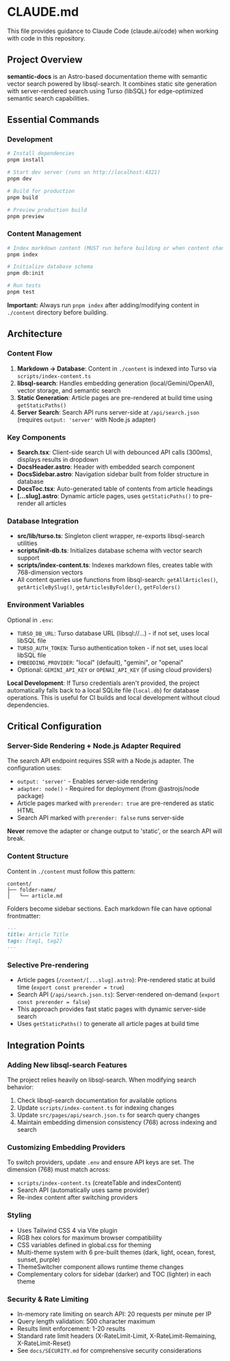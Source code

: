 # CLAUDE.md

This file provides guidance to Claude Code (claude.ai/code) when working with code in this repository.

## Project Overview

**semantic-docs** is an Astro-based documentation theme with semantic vector search powered by libsql-search. It combines static site generation with server-rendered search using Turso (libSQL) for edge-optimized semantic search capabilities.

## Essential Commands

### Development
```bash
# Install dependencies
pnpm install

# Start dev server (runs on http://localhost:4321)
pnpm dev

# Build for production
pnpm build

# Preview production build
pnpm preview
```

### Content Management
```bash
# Index markdown content (MUST run before building or when content changes)
pnpm index

# Initialize database schema
pnpm db:init

# Run tests
pnpm test
```

**Important:** Always run `pnpm index` after adding/modifying content in `./content` directory before building.

## Architecture

### Content Flow
1. **Markdown → Database**: Content in `./content` is indexed into Turso via `scripts/index-content.ts`
2. **libsql-search**: Handles embedding generation (local/Gemini/OpenAI), vector storage, and semantic search
3. **Static Generation**: Article pages are pre-rendered at build time using `getStaticPaths()`
4. **Server Search**: Search API runs server-side at `/api/search.json` (requires `output: 'server'` with Node.js adapter)

### Key Components
- **Search.tsx**: Client-side search UI with debounced API calls (300ms), displays results in dropdown
- **DocsHeader.astro**: Header with embedded search component
- **DocsSidebar.astro**: Navigation sidebar built from folder structure in database
- **DocsToc.tsx**: Auto-generated table of contents from article headings
- **[...slug].astro**: Dynamic article pages, uses `getStaticPaths()` to pre-render all articles

### Database Integration
- **src/lib/turso.ts**: Singleton client wrapper, re-exports libsql-search utilities
- **scripts/init-db.ts**: Initializes database schema with vector search support
- **scripts/index-content.ts**: Indexes markdown files, creates table with 768-dimension vectors
- All content queries use functions from libsql-search: `getAllArticles()`, `getArticleBySlug()`, `getArticlesByFolder()`, `getFolders()`

### Environment Variables
Optional in `.env`:
- `TURSO_DB_URL`: Turso database URL (libsql://...) - if not set, uses local libSQL file
- `TURSO_AUTH_TOKEN`: Turso authentication token - if not set, uses local libSQL file
- `EMBEDDING_PROVIDER`: "local" (default), "gemini", or "openai"
- Optional: `GEMINI_API_KEY` or `OPENAI_API_KEY` (if using cloud providers)

**Local Development**: If Turso credentials aren't provided, the project automatically falls back to a local SQLite file (`local.db`) for database operations. This is useful for CI builds and local development without cloud dependencies.

## Critical Configuration

### Server-Side Rendering + Node.js Adapter Required
The search API endpoint requires SSR with a Node.js adapter. The configuration uses:
- `output: 'server'` - Enables server-side rendering
- `adapter: node()` - Required for deployment (from @astrojs/node package)
- Article pages marked with `prerender: true` are pre-rendered as static HTML
- Search API marked with `prerender: false` runs server-side

**Never** remove the adapter or change output to 'static', or the search API will break.

### Content Structure
Content in `./content` must follow this pattern:
```
content/
├── folder-name/
│   └── article.md
```

Folders become sidebar sections. Each markdown file can have optional frontmatter:
```markdown
---
title: Article Title
tags: [tag1, tag2]
---
```

### Selective Pre-rendering
- Article pages (`/content/[...slug].astro`): Pre-rendered static at build time (`export const prerender = true`)
- Search API (`/api/search.json.ts`): Server-rendered on-demand (`export const prerender = false`)
- This approach provides fast static pages with dynamic server-side search
- Uses `getStaticPaths()` to generate all article pages at build time

## Integration Points

### Adding New libsql-search Features
The project relies heavily on libsql-search. When modifying search behavior:
1. Check libsql-search documentation for available options
2. Update `scripts/index-content.ts` for indexing changes
3. Update `src/pages/api/search.json.ts` for search query changes
4. Maintain embedding dimension consistency (768) across indexing and search

### Customizing Embedding Providers
To switch providers, update `.env` and ensure API keys are set. The dimension (768) must match across:
- `scripts/index-content.ts` (createTable and indexContent)
- Search API (automatically uses same provider)
- Re-index content after switching providers

### Styling
- Uses Tailwind CSS 4 via Vite plugin
- RGB hex colors for maximum browser compatibility
- CSS variables defined in global.css for theming
- Multi-theme system with 6 pre-built themes (dark, light, ocean, forest, sunset, purple)
- ThemeSwitcher component allows runtime theme changes
- Complementary colors for sidebar (darker) and TOC (lighter) in each theme

### Security & Rate Limiting
- In-memory rate limiting on search API: 20 requests per minute per IP
- Query length validation: 500 character maximum
- Results limit enforcement: 1-20 results
- Standard rate limit headers (X-RateLimit-Limit, X-RateLimit-Remaining, X-RateLimit-Reset)
- See `docs/SECURITY.md` for comprehensive security considerations